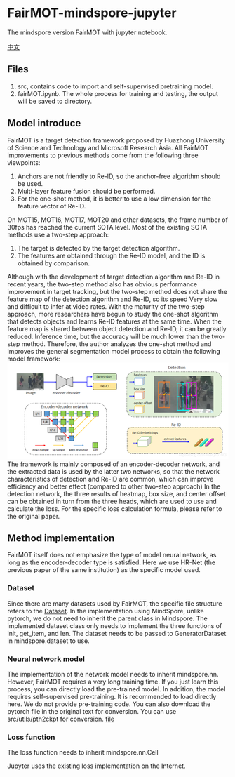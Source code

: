 # FairMOT-mindspore-jupyter
The mindspore version FairMOT with jupyter notebook.

[中文](README.zh.md)

## Files

1. src, contains code to import and self-supervised pretraining model.
2. fairMOT.ipynb. The whole process for training and testing, the output will be saved to directory.

## Model introduce
FairMOT is a target detection framework proposed by Huazhong University of Science and Technology and Microsoft Research Asia. All FairMOT improvements to previous methods come from the following three viewpoints:
1. Anchors are not friendly to Re-ID, so the anchor-free algorithm should be used.
2. Multi-layer feature fusion should be performed.
3. For the one-shot method, it is better to use a low dimension for the feature vector of Re-ID.

On MOT15, MOT16, MOT17, MOT20 and other datasets, the frame number of 30fps has reached the current SOTA level.
Most of the existing SOTA methods use a two-step approach:
1. The target is detected by the target detection algorithm.
2. The features are obtained through the Re-ID model, and the ID is obtained by comparison.

Although with the development of target detection algorithm and Re-ID in recent years, the two-step method also has obvious performance improvement in target tracking, but the two-step method does not share the feature map of the detection algorithm and Re-ID, so its speed Very slow and difficult to infer at video rates.
With the maturity of the two-step approach, more researchers have begun to study the one-shot algorithm that detects objects and learns Re-ID features at the same time. When the feature map is shared between object detection and Re-ID, it can be greatly reduced. Inference time, but the accuracy will be much lower than the two-step method. Therefore, the author analyzes the one-shot method and improves the general segmentation model process to obtain the following model framework:
![Network structure diagram](./md_file/img.png)
The framework is mainly composed of an encoder-decoder network, and the extracted data is used by the latter two networks, so that the network characteristics of detection and Re-ID are common, which can improve efficiency and better effect (compared to other two-step approach)
In the detection network, the three results of heatmap, box size, and center offset can be obtained in turn from the three heads, which are used to use and calculate the loss. For the specific loss calculation formula, please refer to the original paper.

## Method implementation

FairMOT itself does not emphasize the type of model neural network, as long as the encoder-decoder type is satisfied. Here we use HR-Net (the previous paper of the same institution) as the specific model used.

### Dataset
Since there are many datasets used by FairMOT, the specific file structure refers to the [Dataset](https://github.com/Zhongdao/Towards-Realtime-MOT/blob/master/DATASET_ZOO.md).
In the implementation using MindSpore, unlike pytorch, we do not need to inherit the parent class in Mindspore. The implemented dataset class only needs to implement the three functions of init, get_item, and len.
The dataset needs to be passed to GeneratorDataset in mindspore.dataset to use.

### Neural network model

The implementation of the network model needs to inherit mindspore.nn.
However, FairMOT requires a very long training time. If you just learn this process, you can directly load the pre-trained model. In addition, the model requires self-supervised pre-training. It is recommended to load directly here. We do not provide pre-training code. You can also download the pytorch file in the original text for conversion. You can use src/utils/pth2ckpt for conversion. [file](src/utils/crowdhuman_dla34_ms.ckpt)

### Loss function

The loss function needs to inherit mindspore.nn.Cell

Jupyter uses the existing loss implementation on the Internet.
